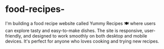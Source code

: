 # food-recipes-
I'm building a food recipe website called Yummy Recipes 🍽️ where users can explore tasty and easy-to-make dishes. The site is responsive, user-friendly, and designed to work smoothly on both desktop and mobile devices. It's perfect for anyone who loves cooking and trying new recipes.
